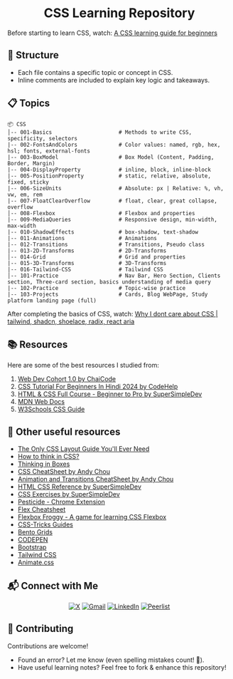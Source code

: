 <h1 align="center">CSS Learning Repository</h1>

Before starting to learn CSS, watch: [A CSS learning guide for beginners](https://www.youtube.com/watch?v=aLzfFJb8rWo)

## 📂 Structure
- Each file contains a specific topic or concept in CSS.
- Inline comments are included to explain key logic and takeaways.

## 📋 Topics 

```
📦 CSS 
│-- 001-Basics                     # Methods to write CSS, specificity, selectors
|-- 002-FontsAndColors             # Color values: named, rgb, hex, hsl; fonts, external-fonts
|-- 003-BoxModel                   # Box Model (Content, Padding, Border, Margin)
|-- 004-DisplayProperty            # inline, block, inline-block
|-- 005-PositionProperty           # static, relative, absolute, fixed, sticky
|-- 006-SizeUnits                  # Absolute: px | Relative: %, vh, vw, em, rem
|-- 007-FloatClearOverflow         # float, clear, great collapse, overflow
│-- 008-Flexbox                    # Flexbox and properties
|-- 009-MediaQueries               # Responsive design, min-width, max-width
|-- 010-ShadowEffects              # box-shadow, text-shadow
|-- 011-Animations                 # Animations
|-- 012-Transitions                # Transitions, Pseudo class
|-- 013-2D-Transforms              # 2D-Transforms
│-- 014-Grid                       # Grid and properties
|-- 015-3D-Transforms              # 3D-Transforms
|-- 016-Tailwind-CSS               # Tailwind CSS
│-- 101-Practice                   # Nav Bar, Hero Section, Clients section, Three-card section, basics understanding of media query
|-- 102-Practice                   # Topic-wise practice
|-- 103-Projects                   # Cards, Blog WebPage, Study platform landing page (full)
```

After completing the basics of CSS, watch: [Why I dont care about CSS | tailwind, shadcn, shoelace, radix, react aria](https://www.youtube.com/watch?v=4-Y0r7aIZJQ)

## 📚 Resources
Here are some of the best resources I studied from: 

1. [Web Dev Cohort 1.0 by ChaiCode](https://courses.chaicode.com/learn/batch/about?bundleId=214297)
2. [CSS Tutorial For Beginners In Hindi 2024 by CodeHelp](https://www.youtube.com/watch?v=dSJM4Gyh8jE)
3. [HTML & CSS Full Course - Beginner to Pro by SuperSimpleDev](https://www.youtube.com/watch?v=G3e-cpL7ofc)
4. [MDN Web Docs](https://developer.mozilla.org/en-US/docs/Web/CSS)
5. [W3Schools CSS Guide](https://www.w3schools.com/css/default.asp)

## 🔗 Other useful resources
- [The Only CSS Layout Guide You'll Ever Need](https://www.youtube.com/watch?v=i1FeOOhNnwU)
- [How to think in CSS?](https://piratefsh.github.io/how-to/2016/01/27/how-to-think-in-css.html)
- [Thinking in Boxes](https://dev.to/ziizium/thinking-in-boxes-5ad6)
- [CSS CheatSheet by Andy Chou](https://acchou.github.io/html-css-cheat-sheet/html-css-cheat-sheet.html#css)
- [Animation and Transitions CheatSheet by Andy Chou](https://acchou.github.io/html-css-cheat-sheet/animation.html#animation)
- [HTML CSS Reference by SuperSimpleDev](https://supersimpledev.github.io/references/html-css-reference.pdf)
- [CSS Exercises by SuperSimpleDev](https://github.com/SuperSimpleDev/html-css-course/tree/main/1-exercise-solutions)
- [Pesticide - Chrome Extension](https://chromewebstore.google.com/detail/pesticide-for-chrome/bakpbgckdnepkmkeaiomhmfcnejndkbi?hl=en)
- [Flex Cheatsheet](https://yoksel.github.io/flex-cheatsheet/)
- [Flexbox Froggy - A game for learning CSS Flexbox](https://flexboxfroggy.com/)
- [CSS-Tricks Guides](https://css-tricks.com/guides/)
- [Bento Grids](https://bentogrids.com/)
- [CODEPEN](https://codepen.io/)
- [Bootstrap](https://getbootstrap.com/)
- [Tailwind CSS](https://tailwindcss.com/)
- [Animate.css](https://animate.style/)

## 📬 Connect with Me  
  
<div align="center">

[![X](https://img.shields.io/badge/X-%23000000.svg?logo=X&logoColor=white)](https://twitter.com/VishalKapgate)
[![Gmail](https://img.shields.io/badge/Gmail-D14836?logo=gmail&logoColor=white)](mailto:vishaldk26@gmail.com)
[![LinkedIn](https://custom-icon-badges.demolab.com/badge/LinkedIn-0A66C2?logo=linkedin-white&logoColor=fff)](https://linkedin.com/in/vishalkapgate)
[![Peerlist](https://img.shields.io/badge/-Peerlist-00AA45?style=flat&logo=peerlist&logoColor=white)](https://peerlist.io/vishalkapgate)

</div>

## 🤝 Contributing
Contributions are welcome!  

- Found an error? Let me know (even spelling mistakes count! 📝).  
- Have useful learning notes? Feel free to fork & enhance this repository!
